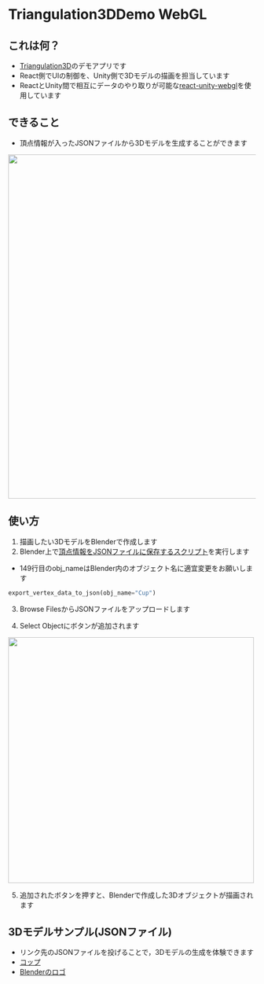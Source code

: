 # Triangulation3DDemo WebGL
## これは何？
- [Triangulation3D](https://github.com/Synesthesias/Triangulation)のデモアプリです
- React側でUIの制御を、Unity側で3Dモデルの描画を担当しています
- ReactとUnity間で相互にデータのやり取りが可能な[react-unity-webgl](https://react-unity-webgl.dev/)を使用しています

## できること
- 頂点情報が入ったJSONファイルから3Dモデルを生成することができます
<img src="https://github.com/user-attachments/assets/b62d1941-d011-4b24-8caf-d1037e45c8c2" width=700>


## 使い方
1. 描画したい3DモデルをBlenderで作成します
2. Blender上で[頂点情報をJSONファイルに保存するスクリプト](https://gist.githubusercontent.com/MAAAARCY/171e93fe0b19faf30eb7c4338d4c6fe7/raw/b7fc6bc0a859cb0a420ea6ae5415143c14fda89c/obj_to_json.py)を実行します

- 149行目のobj_nameはBlender内のオブジェクト名に適宜変更をお願いします
```python
export_vertex_data_to_json(obj_name="Cup")
```

3. Browse FilesからJSONファイルをアップロードします
   
4. Select Objectにボタンが追加されます
   
<img src="https://github.com/user-attachments/assets/3eceae13-4688-46e2-9dde-c0e79d52dcea" width=500>

5. 追加されたボタンを押すと、Blenderで作成した3Dオブジェクトが描画されます

## 3Dモデルサンプル(JSONファイル)
- リンク先のJSONファイルを投げることで，3Dモデルの生成を体験できます
- [コップ](https://gist.githubusercontent.com/MAAAARCY/e3d13ad842c3028b54f6faac73ebacb4/raw/407b7bb3b8597d8b89457291418a41e603d9ddd7/Cup.json)
- [Blenderのロゴ](https://gist.githubusercontent.com/MAAAARCY/49eb5535edfb98fa0a76c8749372e14a/raw/a8c83c717c05f7eea35198ae3171ef6e44847cff/BlenderLogo)
